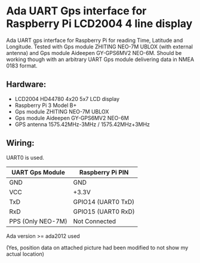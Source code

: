 # Ada UART Gps interface for Raspberry Pi LCD2004 4 line display 

Ada UART gps interface for Raspberry Pi for reading Time, Latitude and Longitude. Tested with Gps module ZHITING NEO-7M UBLOX (with external antenna) and Gps module Aideepen GY-GPS6MV2 NEO-6M. Should be working though with an arbitrary UART Gps module delivering data in NMEA 0183 format.

## Hardware:
* LCD2004 HD44780 4x20 5x7 LCD display
* Raspberry Pi 3 Model B+
* Gps module ZHITING NEO-7M UBLOX
* Gps module Aideepen GY-GPS6MV2 NEO-6M 
* GPS antenna 1575.42MHz-3MHz / 1575.42MHz+3MHz 

## Wiring:
UART0 is used.

| UART Gps Module  |  Raspberry Pi PIN |
| --- | --- |
|GND | GND |
|VCC | +3.3V |
|TxD | GPIO14 (UART0 TxD) |
|RxD | GPIO15 (UART0 RxD) |
|PPS (Only NEO-7M) | Not Connected |


Ada version >= ada2012 used


(Yes, position data on attached picture had been modified to not show my actual location)
